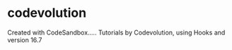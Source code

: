 # codevolution
Created with CodeSandbox.....
Tutorials by Codevolution, using Hooks and version 16.7
